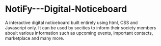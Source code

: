 # NotiFy---Digital-Noticeboard
A interactive digital noticeboard built entirely using html, CSS and Javascript only. It can be used by socities to inform their society members abouit various information such as upcoming events, important contacts, marketplace and many more.
